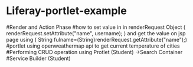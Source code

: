 # Liferay-portlet-example
#Render and Action Phase 
#how to set  value in  in renderRequest Object  ( renderRequest.setAttribute("name", username); )  and get the value on jsp page using ( String fulname=(String)renderRequest.getAttribute("name");) 
#portlet using openweathermap api to  get  current temperature of cities 
#Performing CRUD operation using Protlet (Student) ->Search Container 
#Service Builder (Student)
